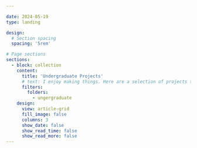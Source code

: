 ```yaml
---

date: 2024-05-19
type: landing

design:
  # Section spacing
  spacing: '5rem'

# Page sections
sections:
  - block: collection
    content:
      title: 'Undergraduate Projects'
      # text: I enjoy making things. Here are a selection of projects that I have worked on over the years.
      filters:
        folders:
          - ungergraduate
    design:
      view: article-grid
      fill_image: false
      columns: 3
      show_date: false
      show_read_time: false
      show_read_more: false
---
```

